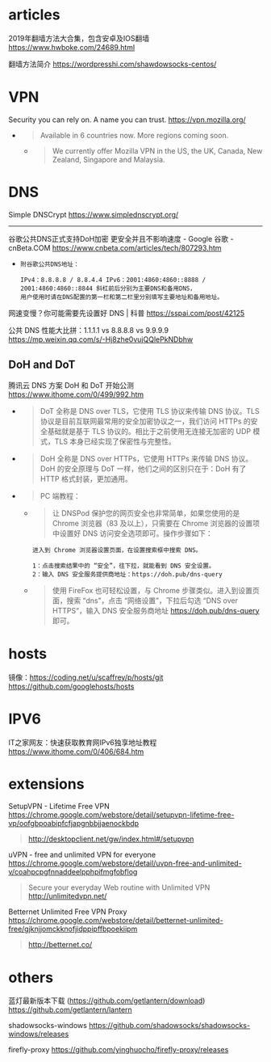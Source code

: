 
# articles

2019年翻墙方法大合集，包含安卓及IOS翻墙 https://www.hwboke.com/24689.html

翻墙方法简介 https://wordpresshi.com/shawdowsocks-centos/

# VPN

Security you can rely on. A name you can trust. https://vpn.mozilla.org/
- > Available in 6 countries now. More regions coming soon.
  * > We currently offer Mozilla VPN in the US, the UK, Canada, New Zealand, Singapore and Malaysia.

# DNS

Simple DNSCrypt https://www.simplednscrypt.org/

--------------------------------------------------

谷歌公共DNS正式支持DoH加密 更安全并且不影响速度 - Google 谷歌 - cnBeta.COM https://www.cnbeta.com/articles/tech/807293.htm
-  ```
   附谷歌公共DNS地址：

   IPv4：8.8.8.8 / 8.8.4.4 IPv6：2001:4860:4860::8888 / 2001:4860:4860::8844 斜杠前后分别为主要DNS和备用DNS，
   用户使用时请在DNS配置的第一栏和第二栏里分别填写主要地址和备用地址。
   ```

网速变慢？你可能需要先设置好 DNS | 科普 https://sspai.com/post/42125

公共 DNS 性能大比拼：1.1.1.1 vs 8.8.8.8 vs 9.9.9.9 https://mp.weixin.qq.com/s/-Hj8zhe0vujQQlePkNDbhw

## DoH and DoT

腾讯云 DNS 方案 DoH 和 DoT 开始公测 https://www.ithome.com/0/499/992.htm
- > DoT 全称是 DNS over TLS，它使用 TLS 协议来传输 DNS 协议。TLS 协议是目前互联网最常用的安全加密协议之一，我们访问 HTTPs 的安全基础就是基于 TLS 协议的。相比于之前使用无连接无加密的 UDP 模式，TLS 本身已经实现了保密性与完整性。
- > DoH 全称是 DNS over HTTPs，它使用 HTTPs 来传输 DNS 协议。DoH 的安全原理与 DoT 一样，他们之间的区别只在于：DoH 有了 HTTP 格式封装，更加通用。
- > PC 端教程：
  * > 让 DNSPod 保护您的网页安全也非常简单，如果您使用的是 Chrome 浏览器（83 及以上），只需要在 Chrome 浏览器的设置项中设置好 DNS 访问安全选项即可。操作步骤如下：
    ```console
    进入到 Chrome 浏览器设置页面，在设置搜索框中搜索 DNS。

    1：点击搜索结果中的 “安全”，往下拉，就能看到 DNS 安全设置。
    2：输入 DNS 安全服务提供商地址：https://doh.pub/dns-query
    ```
  * > 使用 FireFox 也可轻松设置，与 Chrome 步骤类似。进入到设置页面，搜索 “dns”，点击 “网络设置”，下拉后勾选 “DNS over HTTPS“，输入 DNS 安全服务商地址 https://doh.pub/dns-query 即可。

# hosts

镜像：https://coding.net/u/scaffrey/p/hosts/git https://github.com/googlehosts/hosts

# IPV6

IT之家网友：快速获取教育网IPv6独享地址教程 https://www.ithome.com/0/406/684.htm

# extensions

SetupVPN - Lifetime Free VPN https://chrome.google.com/webstore/detail/setupvpn-lifetime-free-vp/oofgbpoabipfcfjapgnbbjjaenockbdp
> http://desktopclient.net/gw/index.html#/setupvpn

uVPN - free and unlimited VPN for everyone https://chrome.google.com/webstore/detail/uvpn-free-and-unlimited-v/coahpcpgfnnaddeelpphpifmgfobflog
> Secure your everyday Web routine with Unlimited VPN http://unlimitedvpn.net/

Betternet Unlimited Free VPN Proxy https://chrome.google.com/webstore/detail/betternet-unlimited-free/gjknjjomckknofjidppipffbpoekiipm
> http://betternet.co/

# others

蓝灯最新版本下载 (https://github.com/getlantern/download) https://github.com/getlantern/lantern

shadowsocks-windows https://github.com/shadowsocks/shadowsocks-windows/releases

firefly-proxy https://github.com/yinghuocho/firefly-proxy/releases

